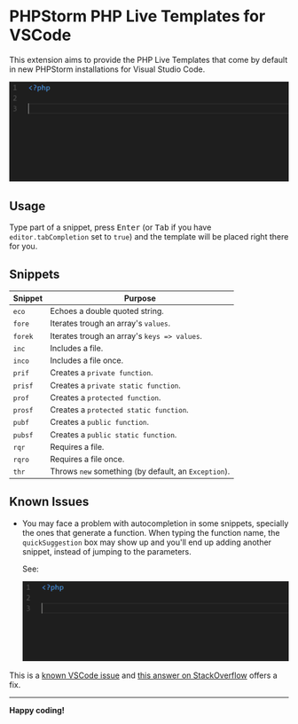 # PHPStorm PHP Live Templates for VSCode

This extension aims to provide the PHP Live Templates that come by default in new PHPStorm installations for Visual Studio Code.

![](images\demo.gif)

## Usage

Type part of a snippet, press <kbd>Enter</kbd> (or <kbd>Tab</kbd> if you have `editor.tabCompletion` set to `true`) and the template will be placed right there for you.

## Snippets

| Snippet | Purpose                                              |
|---------|------------------------------------------------------|
| `eco`   | Echoes a double quoted string.                       |
| `fore`  | Iterates trough an array's `values`.                 |
| `forek` | Iterates trough an array's `keys => values`.         |
| `inc`   | Includes a file.                                     |
| `inco`  | Includes a file once.                                |
| `prif`  | Creates a `private function`.                        |
| `prisf` | Creates a `private static function`.                 |
| `prof`  | Creates a `protected function`.                      |
| `prosf` | Creates a `protected static function`.               |
| `pubf`  | Creates a `public function`.                         |
| `pubsf` | Creates a `public static function`.                  |
| `rqr`   | Requires a file.                                     |
| `rqro`  | Requires a file once.                                |
| `thr`   | Throws `new` something (by default, an `Exception`). |

## Known Issues

-   You may face a problem with autocompletion in some snippets, specially the ones that generate a function. When typing the function name, the `quickSuggestion` box may show up and you'll end up adding another snippet, instead of jumping to the parameters.

    See:

    ![](images\autocompletion-issue.gif)

 This is a [known VSCode issue](https://github.com/Microsoft/vscode/issues/45716) and [this answer on StackOverflow](https://stackoverflow.com/a/43632288/4802649) offers a fix.

---

**Happy coding!**
